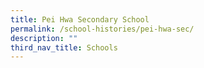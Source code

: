 ```yaml
---
title: Pei Hwa Secondary School
permalink: /school-histories/pei-hwa-sec/
description: ""
third_nav_title: Schools
---
```


